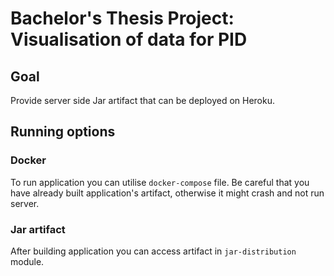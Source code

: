 # Bachelor's Thesis Project: Visualisation of data for PID

## Goal
Provide server side Jar artifact that can be deployed on Heroku.

## Running options
### Docker
To run application you can utilise `docker-compose` file. Be careful that you have already built application's artifact, 
otherwise it might crash and not run server.

### Jar artifact
After building application you can access artifact in `jar-distribution` module. 
